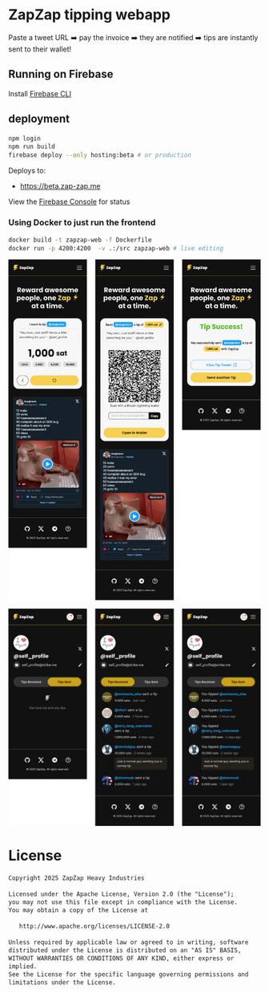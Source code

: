 # ZapZap tipping webapp

Paste a tweet URL ➡️ pay the invoice ➡️ they are notified ➡️ tips are instantly sent to their wallet!

## Running on Firebase

Install [Firebase CLI](https://firebase.google.com/docs/cli)

## deployment


```bash
npm login 
npm run build
firebase deploy --only hosting:beta # or production
```

Deploys to:
- https://beta.zap-zap.me

View the [Firebase Console](https://console.firebase.google.com/u/0/project/zapzap-me/hosting/sites/beta-zap-zap-me) for status


### Using Docker to just run the frontend

```bash 
docker build -t zapzap-web -f Dockerfile
docker run -p 4200:4200  -v .:/src zapzap-web # live editing
```

![Screenshots](assets/image.png)

![Screenshots](assets/profile-page.png)

# License

    Copyright 2025 ZapZap Heavy Industries

    Licensed under the Apache License, Version 2.0 (the "License");
    you may not use this file except in compliance with the License.
    You may obtain a copy of the License at

       http://www.apache.org/licenses/LICENSE-2.0

    Unless required by applicable law or agreed to in writing, software
    distributed under the License is distributed on an "AS IS" BASIS,
    WITHOUT WARRANTIES OR CONDITIONS OF ANY KIND, either express or implied.
    See the License for the specific language governing permissions and
    limitations under the License.

